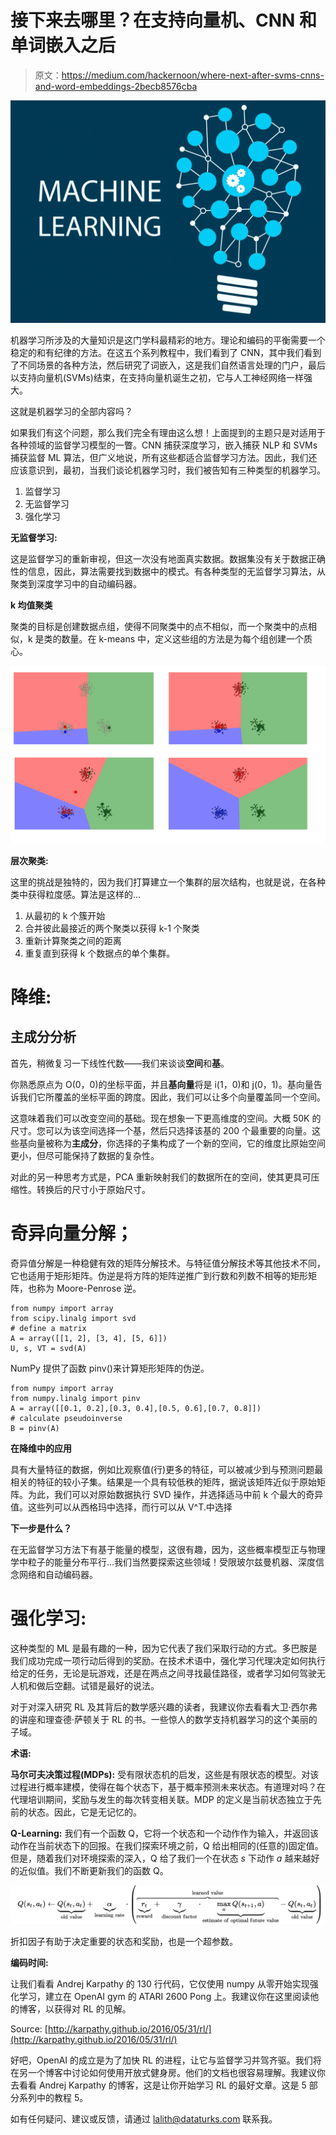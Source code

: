 # 接下来去哪里？在支持向量机、CNN 和单词嵌入之后

> 原文：<https://medium.com/hackernoon/where-next-after-svms-cnns-and-word-embeddings-2becb8576cba>

![](img/47c8fd9cbb8203d20f08890a4819c746.png)

机器学习所涉及的大量知识是这门学科最精彩的地方。理论和编码的平衡需要一个稳定的和有纪律的方法。在这五个系列教程中，我们看到了 CNN，其中我们看到了不同场景的各种方法，然后研究了词嵌入，这是我们自然语言处理的门户，最后以支持向量机(SVMs)结束，在支持向量机诞生之初，它与人工神经网络一样强大。

这就是机器学习的全部内容吗？

如果我们有这个问题，那么我们完全有理由这么想！上面提到的主题只是对适用于各种领域的监督学习模型的一瞥。CNN 捕获深度学习，嵌入捕获 NLP 和 SVMs 捕获监督 ML 算法，但广义地说，所有这些都适合监督学习方法。因此，我们还应该意识到，最初，当我们谈论机器学习时，我们被告知有三种类型的机器学习。

1.  监督学习
2.  无监督学习
3.  强化学习

**无监督学习:**

这是监督学习的重新审视，但这一次没有地面真实数据。数据集没有关于数据正确性的信息，因此，算法需要找到数据中的模式。有各种类型的无监督学习算法，从聚类到深度学习中的自动编码器。

**k 均值聚类**

聚类的目标是创建数据点组，使得不同聚类中的点不相似，而一个聚类中的点相似，k 是类的数量。在 k-means 中，定义这些组的方法是为每个组创建一个质心。

![](img/12563457a2ec727807723124c81f0b47.png)

**层次聚类:**

这里的挑战是独特的，因为我们打算建立一个集群的层次结构，也就是说，在各种类中获得粒度感。算法是这样的…

1.  从最初的 k 个簇开始
2.  合并彼此最接近的两个聚类以获得 k-1 个聚类
3.  重新计算聚类之间的距离
4.  重复直到获得 k 个数据点的单个集群。

# **降维:**

## 主成分分析

首先，稍微复习一下线性代数——我们来谈谈**空间**和**基**。

你熟悉原点为 O(0，0)的坐标平面，并且**基向量**将是 i(1，0)和 j(0，1)。基向量告诉我们它所覆盖的坐标平面的跨度。因此，我们可以让多个向量覆盖同一个空间。

这意味着我们可以改变空间的基础。现在想象一下更高维度的空间。大概 50K 的尺寸。您可以为该空间选择一个基，然后只选择该基的 200 个最重要的向量。这些基向量被称为**主成分**，你选择的子集构成了一个新的空间，它的维度比原始空间更小，但尽可能保持了数据的复杂性。

对此的另一种思考方式是，PCA 重新映射我们的数据所在的空间，使其更具可压缩性。转换后的尺寸小于原始尺寸。

# 奇异向量分解；

奇异值分解是一种稳健有效的矩阵分解技术。与特征值分解技术等其他技术不同，它也适用于矩形矩阵。伪逆是将方阵的矩阵逆推广到行数和列数不相等的矩形矩阵，也称为 Moore-Penrose 逆。

```
from numpy import array
from scipy.linalg import svd
# define a matrix
A = array([[1, 2], [3, 4], [5, 6]])
U, s, VT = svd(A)
```

NumPy 提供了函数 pinv()来计算矩形矩阵的伪逆。

```
from numpy import array
from numpy.linalg import pinv
A = array([[0.1, 0.2],[0.3, 0.4],[0.5, 0.6],[0.7, 0.8]])
# calculate pseudoinverse
B = pinv(A)
```

**在降维中的应用**

具有大量特征的数据，例如比观察值(行)更多的特征，可以被减少到与预测问题最相关的特征的较小子集。结果是一个具有较低秩的矩阵，据说该矩阵近似于原始矩阵。为此，我们可以对原始数据执行 SVD 操作，并选择适马中前 k 个最大的奇异值。这些列可以从西格玛中选择，而行可以从 V^T.中选择

**下一步是什么？**

在无监督学习方法下有基于能量的模型，这很有趣，因为，这些概率模型正与物理学中粒子的能量分布平行…我们当然要探索这些领域！受限玻尔兹曼机器、深度信念网络和自动编码器。

# **强化学习:**

这种类型的 ML 是最有趣的一种，因为它代表了我们采取行动的方式。多巴胺是我们成功完成一项行动后得到的奖励。在技术术语中，强化学习代理决定如何执行给定的任务，无论是玩游戏，还是在两点之间寻找最佳路径，或者学习如何驾驶无人机和做后空翻。试错是最好的说法。

对于对深入研究 RL 及其背后的数学感兴趣的读者，我建议你去看看大卫·西尔弗的讲座和理查德·萨顿关于 RL 的书。一些惊人的数学支持机器学习的这个美丽的子域。

**术语:**

**马尔可夫决策过程(MDPs):** 受有限状态机的启发，这些是有限状态的模型。对该过程进行概率建模，使得在每个状态下，基于概率预测未来状态。有道理对吗？在代理培训期间，奖励与发生的每次转变相关联。MDP 的定义是当前状态独立于先前的状态。因此，它是无记忆的。

**Q-Learning:** 我们有一个函数 Q，它将一个状态和一个动作作为输入，并返回该动作在当前状态下的回报。在我们探索环境之前，Q 给出相同的(任意的)固定值。但是，随着我们对环境探索的深入，Q 给了我们一个在状态 *s* 下动作 *a* 越来越好的近似值。我们不断更新我们的函数 Q。

![](img/882b4c8315fbf726e8db6233006575fb.png)

折扣因子有助于决定重要的状态和奖励，也是一个超参数。

**编码时间:**

让我们看看 Andrej Karpathy 的 130 行代码，它仅使用 numpy 从零开始实现强化学习，建立在 OpenAI gym 的 ATARI 2600 Pong 上。我建议你在这里阅读他的博客，以获得对 RL 的见解。

Source: [http://karpathy.github.io/2016/05/31/rl/](http://karpathy.github.io/2016/05/31/rl/)

好吧，OpenAI 的成立是为了加快 RL 的进程，让它与监督学习并驾齐驱。我们将在另一个博客中讨论如何使用开放式健身房。他们的文档也很容易理解。我建议你去看看 Andrej Karpathy 的博客，这是让你开始学习 RL 的最好文章。这是 5 部分系列中的教程 5。

如有任何疑问、建议或反馈，请通过 lalith@dataturks.com 联系我。